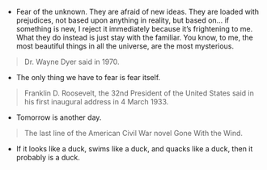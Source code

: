 - Fear of the unknown. They are afraid of new ideas. They are loaded with prejudices, not based upon anything in reality, but based on… if something is new, I reject it immediately because it’s frightening to me. What they do instead is just stay with the familiar. You know, to me, the most beautiful things in all the universe, are the most mysterious.

> Dr. Wayne Dyer said in 1970.

- The only thing we have to fear is fear itself.
 
> Franklin D. Roosevelt, the 32nd President of the United States said in his first inaugural address in 4 March 1933.

- Tomorrow is another day.

> The last line of the American Civil War novel Gone With the Wind.

- If it looks like a duck, swims like a duck, and quacks like a duck, then it probably is a duck.
 
